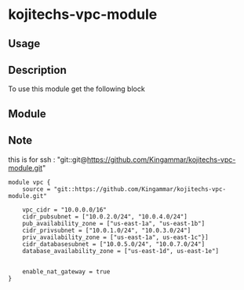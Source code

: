 # kojitechs-vpc-module

## Usage

## Description
To use this module get the following block 

## Module


## Note
this is for ssh : "git::git@https://github.com/Kingammar/kojitechs-vpc-module.git"

```hcl
module vpc {
    source = "git::https://github.com/Kingammar/kojitechs-vpc-module.git"

    vpc_cidr = "10.0.0.0/16"
    cidr_pubsubnet = ["10.0.2.0/24", "10.0.4.0/24"]
    pub_availability_zone = ["us-east-1a", "us-east-1b"]
    cidr_privsubnet = ["10.0.1.0/24", "10.0.3.0/24"]
    priv_availability_zone = ["us-east-1a", us-east-1c"}]
    cidr_databasesubnet = ["10.0.5.0/24", "10.0.7.0/24"]
    database_availability_zone = ["us-east-1d", us-east-1e"]


    enable_nat_gateway = true
}
```

